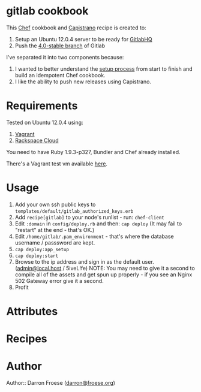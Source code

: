 # gitlab cookbook

This [Chef](http://www.opscode.com/chef/) cookbook and [Capistrano](https://github.com/capistrano/capistrano) recipe is created to:

1. Setup an Ubuntu 12.0.4 server to be ready for [GitlabHQ](https://github.com/gitlabhq/gitlabhq)
2. Push the [4.0-stable branch](https://github.com/gitlabhq/gitlabhq/tree/4-0-stable) of Gitlab

I've separated it into two components because:

1. I wanted to better understand the [setup process](https://github.com/gitlabhq/gitlabhq/blob/4-0-stable/doc/install/installation.md) from start to finish and build an idempotent Chef cookbook.
2. I like the ability to push new releases using Capistrano.

# Requirements

Tested on Ubuntu 12.0.4 using:

1. [Vagrant](http://www.vagrantup.com)
2. [Rackspace Cloud](http://www.rackspace.com/cloud/)

You need to have Ruby 1.9.3-p327, Bundler and Chef already installed.

There's a Vagrant test vm available [here](https://dl.dropbox.com/u/695019/vagrant/precise-193p327.box).

# Usage

1. Add your own ssh public keys to `templates/default/gitlab_authorized_keys.erb`
2. Add `recipe[gitlab]` to your node's runlist - run: `chef-client`
3. Edit `:domain` in `config/deploy.rb` and then: `cap deploy` (It may fail to "restart" at the end - that's OK.)
4. Edit `/home/gitlab/.pam_environment` - that's where the database username / passsword are kept.
5. `cap deploy:app_setup`
6. `cap deploy:start`
7. Browse to the ip address and sign in as the default user. (admin@local.host / 5iveL!fe) NOTE: You may need to give it a second to compile all of the assets and get spun up properly - if you see an Nginx 502 Gateway error give it a second.
8. Profit

# Attributes

# Recipes

# Author

Author:: Darron Froese (<darron@froese.org>)
